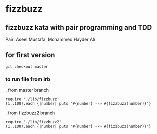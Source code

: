 # fizzbuzz

## fizzbuzz kata with pair programming and TDD

Pair: Aseel Mustafa, Mohammed Hayder Ali

## for first version
```
git checkout master
```

### to run file from irb

. from master branch

```
require './lib/fizzbuzz'
(1..100).each {|number| puts "#{number} --> #{fizzbuzz(number)}"}

```
. from fizzbuzz2 branch

```
require './lib/fizzbuzz2'
(1..100).each {|number| puts "#{number} --> #{fizzbuzz(number)}"}

```
